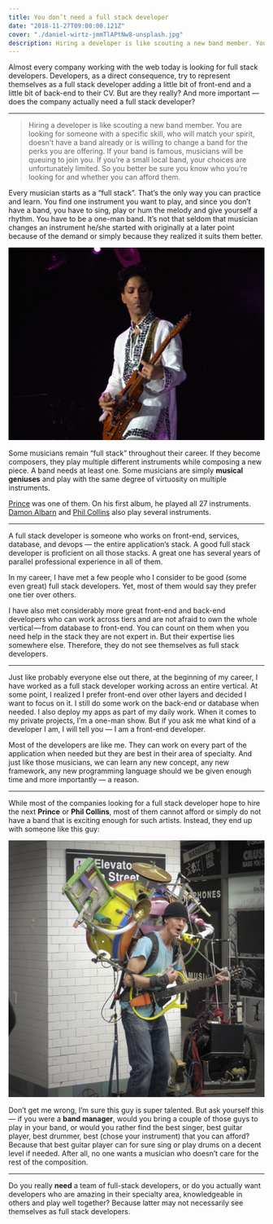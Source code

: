 ```yaml
---
title: You don’t need a full stack developer
date: "2018-11-27T09:00:00.121Z"
cover: "./daniel-wirtz-jmmTlAPtNw8-unsplash.jpg"
description: Hiring a developer is like scouting a new band member. You are looking for someone with a specific skill, who will match your spirit, doesn’t have a band already or is willing to change a band for the perks you are offering.
---
```


Almost every company working with the web today is looking for full stack developers. Developers, as a direct consequence, try to represent themselves as a full stack developer adding a little bit of front-end and a little bit of back-end to their CV. But are they really? And more important — does the company actually need a full stack developer?

---

> Hiring a developer is like scouting a new band member. You are looking for someone with a specific skill, who will match your spirit, doesn’t have a band already or is willing to change a band for the perks you are offering.
If your band is famous, musicians will be queuing to join you. If you’re a small local band, your choices are unfortunately limited. So you better be sure you know who you’re looking for and whether you can afford them.

Every musician starts as a “full stack”. That’s the only way you can practice and learn. You find one instrument you want to play, and since you don’t have a band, you have to sing, play or hum the melody and give yourself a rhythm. You have to be a one-man band. It’s not that seldom that musician changes an instrument he/she started with originally at a later point because of the demand or simply because they realized it suits them better.

![Photo by Scott Penner from [flickr](https://www.flickr.com/photos/penner/2450784866)](./Prince_at_Coachella.jpg)

Some musicians remain “full stack” throughout their career. If they become composers, they play multiple different instruments while composing a new piece. A band needs at least one. Some musicians are simply **musical geniuses** and play with the same degree of virtuosity on multiple instruments.

[Prince](https://en.wikipedia.org/wiki/Prince_(musician)) was one of them. On his first album, he played all 27 instruments. [Damon Albarn](https://en.wikipedia.org/wiki/Damon_Albarn) and [Phil Collins](https://en.wikipedia.org/wiki/Phil_Collins) also play several instruments.

---

A full stack developer is someone who works on front-end, services, database, and devops — the entire application’s stack. A good full stack developer is proficient on all those stacks. A great one has several years of parallel professional experience in all of them.

In my career, I have met a few people who I consider to be good (some even great) full stack developers. Yet, most of them would say they prefer one tier over others.

I have also met considerably more great front-end and back-end developers who can work across tiers and are not afraid to own the whole vertical — from database to front-end. You can count on them when you need help in the stack they are not expert in. But their expertise lies somewhere else. Therefore, they do not see themselves as full stack developers.

---

Just like probably everyone else out there, at the beginning of my career, I have worked as a full stack developer working across an entire vertical. At some point, I realized I prefer front-end over other layers and decided I want to focus on it. I still do some work on the back-end or database when needed. I also deploy my apps as part of my daily work. When it comes to my private projects, I’m a one-man show. But if you ask me what kind of a developer I am, I will tell you — I am a front-end developer.

Most of the developers are like me. They can work on every part of the application when needed but they are best in their area of specialty. And just like those musicians, we can learn any new concept, any new framework, any new programming language should we be given enough time and more importantly — a reason.

---

While most of the companies looking for a full stack developer hope to hire the next **Prince** or **Phil Collins**, most of them cannot afford or simply do not have a band that is exciting enough for such artists. Instead, they end up with someone like this guy:

![Photo by William W. Ward from [flickr](https://www.flickr.com/photos/wwward0/12182919023/)](./one-man-band.jpeg)

Don’t get me wrong, I’m sure this guy is super talented. 
But ask yourself this — if you were a **band manager**, would you bring a couple of those guys to play in your band, or would you rather find the best singer, best guitar player, best drummer, best (chose your instrument) that you can afford? Because that best guitar player can for sure sing or play drums on a decent level if needed. After all, no one wants a musician who doesn’t care for the rest of the composition.

---

Do you really **need** a team of full-stack developers, or do you actually want developers who are amazing in their specialty area, knowledgeable in others and play well together? Because latter may not necessarily see themselves as full stack developers.
